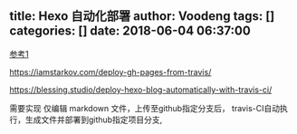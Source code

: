 title: Hexo 自动化部署
author: Voodeng
tags: []
categories: []
date: 2018-06-04 06:37:00
---

[参考1](http://www.qingpingshan.com/m/view.php?aid=387037)

https://iamstarkov.com/deploy-gh-pages-from-travis/

https://blessing.studio/deploy-hexo-blog-automatically-with-travis-ci/

需要实现 仅编辑 markdown 文件，上传至github指定分支后， travis-CI自动执行，生成文件并部署到github指定项目分支,